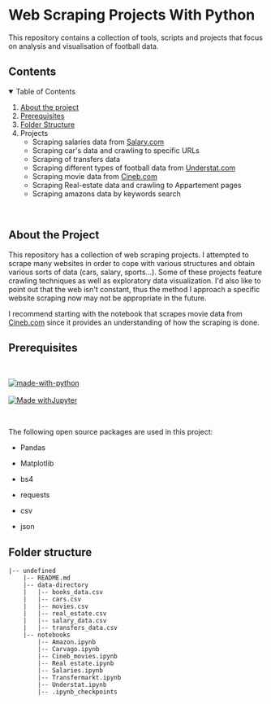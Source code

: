 #  Web Scraping Projects With Python

This repository contains a collection of tools, scripts and projects that focus on analysis and visualisation of football data.

##  Contents
<details open="open">
<summary>Table of Contents</summary>
<ol>

<li><a href="#about-the-project"> About the project</a></li>
<li><a href="#prerequisites">  Prerequisites</a></li>
<li><a href="#folder-structure">  Folder Structure</a></li>
<li> Projects
<ul>
<li>Scraping salaries data from <a href='https://www.salary.com/'>Salary.com</a></li>
<li>Scraping car's data and crawling to specific URLs</li>
<li>Scraping of transfers data</li>
<li>Scraping different types of football data from <a href='https://understat.com/'>Understat.com</a></li>
<li>Scraping movie data from <a href=''>Cineb.com</a></li>
<li>Scraping Real-estate data and crawling to Appartement pages</li>
<li>Scraping amazons data by keywords search</li>
</ul>
</ol>
</details>

<br>


## About the Project
This repository has a collection of web scraping projects. I attempted to scrape many websites in order to cope with various structures and obtain various sorts of data (cars, salary, sports...). Some of these projects feature crawling techniques as well as exploratory data visualization. I'd also like to point out that the web isn't constant, thus the method I approach a specific website scraping now may not be appropriate in the future.

I recommend starting with the notebook that scrapes movie data from <a href=''>Cineb.com</a> since it provides an understanding of how the scraping is done.


## Prerequisites
<br>

[![made-with-python](https://img.shields.io/badge/Made%20with-Python-1f425f.svg)](https://www.python.org/) <br><br>
[![Made withJupyter](https://img.shields.io/badge/Made%20with-Jupyter-orange?style=for-the-badge&logo=Jupyter)](https://jupyter.org/try) 

<br>


The following open source packages are used in this project:

* Pandas

* Matplotlib
* bs4
* requests
* csv
* json



## Folder structure

    |-- undefined
        |-- README.md
        |-- data-directory
        |   |-- books_data.csv
        |   |-- cars.csv
        |   |-- movies.csv
        |   |-- real_estate.csv
        |   |-- salary_data.csv
        |   |-- transfers_data.csv
        |-- notebooks
            |-- Amazon.ipynb
            |-- Carvago.ipynb
            |-- Cineb_movies.ipynb
            |-- Real estate.ipynb
            |-- Salaries.ipynb
            |-- Transfermarkt.ipynb
            |-- Understat.ipynb
            |-- .ipynb_checkpoints




</details>
